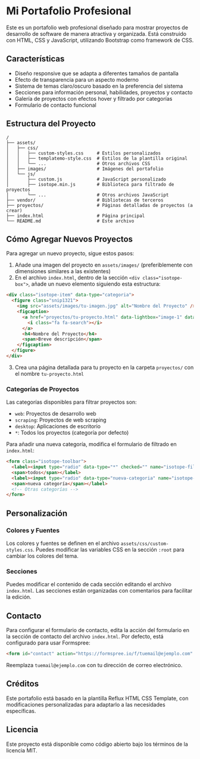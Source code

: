 # Mi Portafolio Profesional

Este es un portafolio web profesional diseñado para mostrar proyectos de desarrollo de software de manera atractiva y organizada. Está construido con HTML, CSS y JavaScript, utilizando Bootstrap como framework de CSS.

## Características

- Diseño responsive que se adapta a diferentes tamaños de pantalla
- Efecto de transparencia para un aspecto moderno
- Sistema de temas claro/oscuro basado en la preferencia del sistema
- Secciones para información personal, habilidades, proyectos y contacto
- Galería de proyectos con efectos hover y filtrado por categorías
- Formulario de contacto funcional

## Estructura del Proyecto

```
/
├── assets/
│   ├── css/
│   │   ├── custom-styles.css     # Estilos personalizados
│   │   ├── templatemo-style.css  # Estilos de la plantilla original
│   │   └── ...                   # Otros archivos CSS
│   ├── images/                   # Imágenes del portafolio
│   └── js/
│       ├── custom.js             # JavaScript personalizado
│       ├── isotope.min.js        # Biblioteca para filtrado de proyectos
│       └── ...                   # Otros archivos JavaScript
├── vendor/                       # Bibliotecas de terceros
├── proyectos/                    # Páginas detalladas de proyectos (a crear)
├── index.html                    # Página principal
└── README.md                     # Este archivo
```

## Cómo Agregar Nuevos Proyectos

Para agregar un nuevo proyecto, sigue estos pasos:

1. Añade una imagen del proyecto en `assets/images/` (preferiblemente con dimensiones similares a las existentes)
2. En el archivo `index.html`, dentro de la sección `<div class="isotope-box">`, añade un nuevo elemento siguiendo esta estructura:

```html
<div class="isotope-item" data-type="categoria">
  <figure class="snip1321">
    <img src="assets/images/tu-imagen.jpg" alt="Nombre del Proyecto" />
    <figcaption>
      <a href="proyectos/tu-proyecto.html" data-lightbox="image-1" data-title="Nombre del Proyecto">
        <i class="fa fa-search"></i>
      </a>
      <h4>Nombre del Proyecto</h4>
      <span>Breve descripción</span>
    </figcaption>
  </figure>
</div>
```

3. Crea una página detallada para tu proyecto en la carpeta `proyectos/` con el nombre `tu-proyecto.html`

### Categorías de Proyectos

Las categorías disponibles para filtrar proyectos son:
- `web`: Proyectos de desarrollo web
- `scraping`: Proyectos de web scraping
- `desktop`: Aplicaciones de escritorio
- `*`: Todos los proyectos (categoría por defecto)

Para añadir una nueva categoría, modifica el formulario de filtrado en `index.html`:

```html
<form class="isotope-toolbar">
  <label><input type="radio" data-type="*" checked="" name="isotope-filter" />
  <span>todos</span></label>
  <label><input type="radio" data-type="nueva-categoria" name="isotope-filter" />
  <span>nueva categoría</span></label>
  <!-- Otras categorías -->
</form>
```

## Personalización

### Colores y Fuentes

Los colores y fuentes se definen en el archivo `assets/css/custom-styles.css`. Puedes modificar las variables CSS en la sección `:root` para cambiar los colores del tema.

### Secciones

Puedes modificar el contenido de cada sección editando el archivo `index.html`. Las secciones están organizadas con comentarios para facilitar la edición.

## Contacto

Para configurar el formulario de contacto, edita la acción del formulario en la sección de contacto del archivo `index.html`. Por defecto, está configurado para usar Formspree:

```html
<form id="contact" action="https://formspree.io/f/tuemail@ejemplo.com" method="POST">
```

Reemplaza `tuemail@ejemplo.com` con tu dirección de correo electrónico.

## Créditos

Este portafolio está basado en la plantilla Reflux HTML CSS Template, con modificaciones personalizadas para adaptarlo a las necesidades específicas.

## Licencia

Este proyecto está disponible como código abierto bajo los términos de la licencia MIT. 